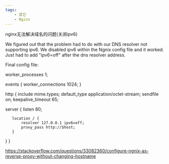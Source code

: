 ```yaml
---
tags:
    - 其它
    - Nginx
---
```


nginx无法解决域名的问题(关闭ipv6)

We figured out that the problem had to do with our DNS resolver not supporting ipv6. We disabled ipv6 within the Ngnix config file and it worked. Just had to add "ipv6=off" after the dns resolver address.

Final config file:

worker_processes  1;

events {
   worker_connections  1024;
}


http {
   include           mime.types;
   default_type      application/octet-stream;
   sendfile          on;
   keepalive_timeout 65;

   server {
       listen       80;

       location / {
           resolver 127.0.0.1 ipv6=off;
           proxy_pass http://$host;
       }
   }
}



https://stackoverflow.com/questions/33082360/configure-ngnix-as-reverse-proxy-without-changing-hostname

